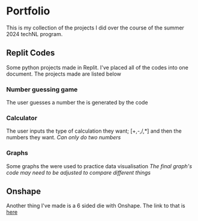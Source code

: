 # Portfolio

This is my collection of the projects I did over the course of the summer 2024 techNL program.

## Replit Codes

Some python projects made in Replit. I've placed all of the codes into one document. The projects made are listed below

### Number guessing game
The user guesses a number the is generated by the code

### Calculator
The user inputs the type of calculation they want; [+,-,/,*] and then the numbers they want. *Can only do two numbers*

### Graphs
Some graphs the were used to practice data visualisation *The final graph's code may need to be adjusted to compare different things*

## Onshape

Another thing I've made is a 6 sided die with Onshape. The link to that is [here](https://cad.onshape.com/documents/3b6a3761a6de9c01f92a192b/w/79694f91b6f7ae26bb73206a/e/c594bbc7e111e486c1c6718b?renderMode=0&uiState=669911e9d470d51ad9ff3eb8)
